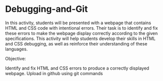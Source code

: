 ﻿# Debugging-and-Git
In this activity, students will be presented with a webpage that contains HTML and CSS code with intentional errors. Their task is to identify and fix these errors to make the webpage display correctly according to the given specifications. This activity will help students develop their skills in HTML and CSS debugging, as well as reinforce their understanding of these languages.

Objective:

Identify and fix HTML and CSS errors to produce a correctly displayed webpage.
Upload in github using git commands
